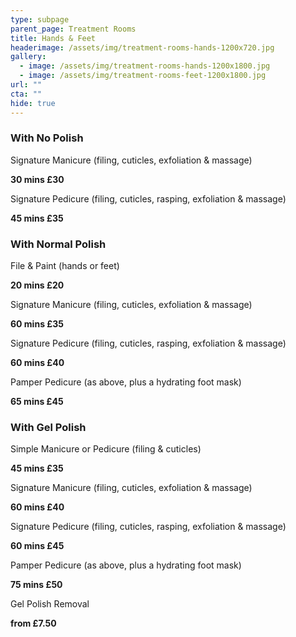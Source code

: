 ```yaml
---
type: subpage
parent_page: Treatment Rooms
title: Hands & Feet
headerimage: /assets/img/treatment-rooms-hands-1200x720.jpg
gallery:
  - image: /assets/img/treatment-rooms-hands-1200x1800.jpg
  - image: /assets/img/treatment-rooms-feet-1200x1800.jpg
url: ""
cta: ""
hide: true
---
```

### With No Polish

Signature Manicure (filing, cuticles, exfoliation & massage)

**30 mins £30**

Signature Pedicure (filing, cuticles, rasping, exfoliation & massage)

**45 mins £35**

### With Normal Polish

File & Paint (hands or feet)

**20 mins £20**

Signature Manicure (filing, cuticles, exfoliation & massage)

**60 mins £35**

Signature Pedicure (filing, cuticles, rasping, exfoliation & massage)

**60 mins £40**

Pamper Pedicure (as above, plus a hydrating foot mask)

**65 mins £45**

### With Gel Polish

Simple Manicure or Pedicure (filing & cuticles)

**45 mins £35**

Signature Manicure (filing, cuticles, exfoliation & massage)

**60 mins £40**

Signature Pedicure (filing, cuticles, rasping, exfoliation & massage)

**60 mins £45**

Pamper Pedicure (as above, plus a hydrating foot mask)

**75 mins £50**

Gel Polish Removal

**from £7.50**
